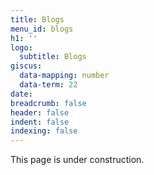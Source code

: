 ```yaml
---
title: Blogs
menu_id: blogs
h1: ''
logo:
  subtitle: Blogs
giscus:
  data-mapping: number
  data-term: 22
date: 
breadcrumb: false
header: false
indent: false
indexing: false
---
```


This page is under construction.